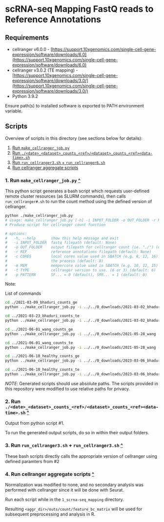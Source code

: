 # scRNA-seq Mapping FastQ reads to Reference Annotations

## Requirements

- cellranger v6.0.0 - [https://support.10xgenomics.com/single-cell-gene-expression/software/downloads/6.0](https://support.10xgenomics.com/single-cell-gene-expression/software/downloads/6.0)
- cellranger v3.0.2 (TE mapping) - [https://support.10xgenomics.com/single-cell-gene-expression/software/downloads/3.0/](https://support.10xgenomics.com/single-cell-gene-expression/software/downloads/3.0/)
- Python 3.9.2 

Ensure path(s) to installed software is exported to PATH environment variable.

## Scripts

Overview of scripts in this directory (see sections below for details):

1. [Run `make_cellranger_job.py`](#1-run-make_cellranger_jobpy-)
2. [Run `./<date>_<dataset>_counts_<ref>/<dataset>_counts_<ref><data-time>.sh`](#2-run-date_dataset_counts_refdataset_counts_refdata-timesh-)
3. [Run `run_cellranger3.sh` + `run_cellranger6.sh`](#3-run-run_cellranger3sh--run_cellranger3sh-)
4. [Run cellranger aggregate scripts](#4-run-cellranger-aggregate-scripts-) 

### 1. Run `make_cellranger_job.py` [^](#scripts)

This python script generates a bash script which requests user-defined remote cluster resources (as SLURM commands), then calls  `run_cellranger#.sh` to run the count method using the defined version of cellranger. 

```bash
python ./make_cellranger_job.py 
# usage: make_cellranger_job.py [-h] -i INPUT_FOLDER -o OUT_FOLDER -r REF [-c CORES] [-m MEM] [-t TYPE]
# Produce script for cellranger count function

# options:
#   -h, --help       show this help message and exit
#   -i INPUT_FOLDER  fastq filepath (default: None)
#   -o OUT_FOLDER    output filepath for cellranger count (ie. "./") (default: None)
#   -r REF           reference annotations filepath (default: None)
#   -c CORES         local cores value used in SBATCH (e.g. 8, 12, 16). larger the value the higher greater the faster
#                    the process (default: 8)
#   -m MEM           mempercore value used in SBATCH (e.g. 10, 12, 15) (default: 10)
#   -t TYPE          cellranger version to use. (6 or 3) (default: 6)
#   -p PATTERN       SF... = 0 (default), SRR... = 1 (default: 0)
```

Note: 

List of commands

```bash
cd ./2021-03-09_bhaduri_counts_ge
python ../make_cellranger_job.py -i ../../0_downloads/2021-03-02_bhaduri -o ./ -r ../../0_downloads/hg38-refdata/refdata-gex-GRCh38-2020-A -c 8 -m 10 -t 6 -p 0 &> tmp.out

cd ../2021-03-23_bhaduri_counts_te
python ../make_cellranger_job.py -i ../../0_downloads/2021-03-02_bhaduri -o ./ -r ../../0_downloads/te-ref/refdata_GRCh38-TE -c 8 -m 15 -t 3 -p 0 &> tmp.out

cd ../2021-06-01_wang_counts_ge
python ../make_cellranger_job.py -i ../../0_downloads/2021-05-28_wang -o ./ -r ../../0_downloads/hg38-refdata/refdata-gex-GRCh38-2020-A -c 8 -m 15 -t 6 -p 1 &> tmp.out

cd ../2021-06-01_wang_counts_te
python ../make_cellranger_job.py -i ../../0_downloads/2021-05-28_wang -o ./ -r ../../0_downloads/te-ref/refdata_GRCh38-TE -c 8 -m 15 -t 3 -p 1 &> tmp.out

cd ../2021-06-10_healthy_counts_ge
python ../make_cellranger_job.py -i ../../0_downloads/2023-03-06_bhaduri_healthy -o ./ -r ../../0_downloads/hg38-refdata/refdata-gex-GRCh38-2020-A -c 8 -m 15 -t 6 -p 1 &> tmp.out

cd ../2021-06-10_healthy_counts_te
python ../make_cellranger_job.py -i ../../0_downloads/2023-03-06_bhaduri_healthy -o ./ -r ../../0_downloads/te-ref/refdata_GRCh38-TE -c 8 -m 15 -t 3 -p 1 &> tmp.out
```

*NOTE*: Generated scripts should use absolute paths. The scripts provided in this repository were modified to use relative paths for privacy. 

### 2. Run `./<date>_<dataset>_counts_<ref>/<dataset>_counts_<ref><data-time>.sh` [^](#scripts)

Output from python script #1. 

To run the generated output scripts, do so in within their output folders.

### 3. Run `run_cellranger3.sh` + `run_cellranger3.sh` [^](#scripts)

These bash scripts directly calls the appropriate version of cellranger using defined paramters from #2

### 4. Run cellranger aggregate scripts [^](#scripts)

Normalization was modified to none, and no secondary analysis was performed with cellranger since it will be done with Seurat. 

Run each script while in the `1_scrna-seq_mapping` directory. 

Resulting `<aggr_dir>/outs/count/feature_bc_matrix` will be used for subsequent preprocessing and analysis in R. 